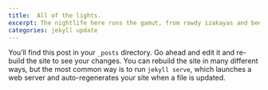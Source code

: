 ```yaml
---
title:  All of the lights.
excerpt: The nightlife here runs the gamut, from rowdy izakayas and beer bars, to red-light entertainment and the infamous Robot Restaurant.
categories: jekyll update
---
```

You’ll find this post in your `_posts` directory. Go ahead and edit it and re-build the site to see your changes. You can rebuild the site in many different ways, but the most common way is to run `jekyll serve`, which launches a web server and auto-regenerates your site when a file is updated.
